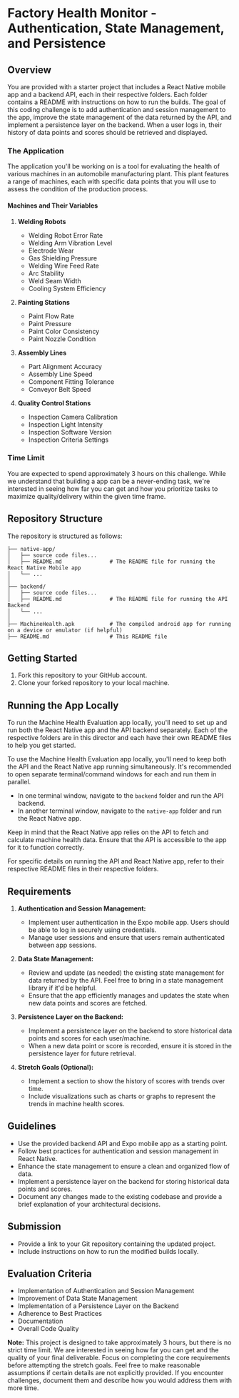 # Factory Health Monitor - Authentication, State Management, and Persistence

## Overview

You are provided with a starter project that includes a React Native mobile app and a backend API, each in their respective folders. Each folder contains a README with instructions on how to run the builds. The goal of this coding challenge is to add authentication and session management to the app, improve the state management of the data returned by the API, and implement a persistence layer on the backend. When a user logs in, their history of data points and scores should be retrieved and displayed.

### The Application

The application you'll be working on is a tool for evaluating the health of various machines in an automobile manufacturing plant. This plant features a range of machines, each with specific data points that you will use to assess the condition of the production process.

#### Machines and Their Variables

1. **Welding Robots**

   - Welding Robot Error Rate
   - Welding Arm Vibration Level
   - Electrode Wear
   - Gas Shielding Pressure
   - Welding Wire Feed Rate
   - Arc Stability
   - Weld Seam Width
   - Cooling System Efficiency

2. **Painting Stations**

   - Paint Flow Rate
   - Paint Pressure
   - Paint Color Consistency
   - Paint Nozzle Condition

3. **Assembly Lines**

   - Part Alignment Accuracy
   - Assembly Line Speed
   - Component Fitting Tolerance
   - Conveyor Belt Speed

4. **Quality Control Stations**
   - Inspection Camera Calibration
   - Inspection Light Intensity
   - Inspection Software Version
   - Inspection Criteria Settings

### Time Limit

You are expected to spend approximately 3 hours on this challenge. While we understand that building a app can be a never-ending task, we're interested in seeing how far you can get and how you prioritize tasks to maximize quality/delivery within the given time frame.

## Repository Structure

The repository is structured as follows:

```
├── native-app/
│   ├── source code files...
│   ├── README.md               # The README file for running the React Native Mobile app
│   └── ...
│
├── backend/
│   ├── source code files...
│   ├── README.md               # The README file for running the API Backend
│   └── ...
│
├── MachineHealth.apk           # The compiled android app for running on a device or emulator (if helpful)
├── README.md                   # This README file
```

## Getting Started

1. Fork this repository to your GitHub account.
2. Clone your forked repository to your local machine.

## Running the App Locally

To run the Machine Health Evaluation app locally, you'll need to set up and run both the React Native app and the API backend separately. Each of the respective folders are in this director and each have their own README files to help you get started.

To use the Machine Health Evaluation app locally, you'll need to keep both the API and the React Native app running simultaneously. It's recommended to open separate terminal/command windows for each and run them in parallel.

- In one terminal window, navigate to the `backend` folder and run the API backend.
- In another terminal window, navigate to the `native-app` folder and run the React Native app.

Keep in mind that the React Native app relies on the API to fetch and calculate machine health data. Ensure that the API is accessible to the app for it to function correctly.

For specific details on running the API and React Native app, refer to their respective README files in their respective folders.

## Requirements

1. **Authentication and Session Management:**

   - Implement user authentication in the Expo mobile app. Users should be able to log in securely using credentials.
   - Manage user sessions and ensure that users remain authenticated between app sessions.

2. **Data State Management:**

   - Review and update (as needed) the existing state management for data returned by the API. Feel free to bring in a state management library if it'd be helpful.
   - Ensure that the app efficiently manages and updates the state when new data points and scores are fetched.

3. **Persistence Layer on the Backend:**

   - Implement a persistence layer on the backend to store historical data points and scores for each user/machine.
   - When a new data point or score is recorded, ensure it is stored in the persistence layer for future retrieval.

4. **Stretch Goals (Optional):**
   - Implement a section to show the history of scores with trends over time.
   - Include visualizations such as charts or graphs to represent the trends in machine health scores.

## Guidelines

- Use the provided backend API and Expo mobile app as a starting point.
- Follow best practices for authentication and session management in React Native.
- Enhance the state management to ensure a clean and organized flow of data.
- Implement a persistence layer on the backend for storing historical data points and scores.
- Document any changes made to the existing codebase and provide a brief explanation of your architectural decisions.

## Submission

- Provide a link to your Git repository containing the updated project.
- Include instructions on how to run the modified builds locally.

## Evaluation Criteria

- Implementation of Authentication and Session Management
- Improvement of Data State Management
- Implementation of a Persistence Layer on the Backend
- Adherence to Best Practices
- Documentation
- Overall Code Quality

**Note:**
This project is designed to take approximately 3 hours, but there is no strict time limit. We are interested in seeing how far you can get and the quality of your final deliverable. Focus on completing the core requirements before attempting the stretch goals. Feel free to make reasonable assumptions if certain details are not explicitly provided. If you encounter challenges, document them and describe how you would address them with more time.